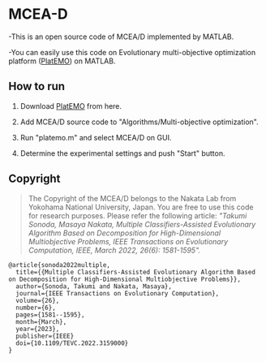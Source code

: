 # MCEA-D

-This is an open source code of MCEA/D implemented by MATLAB.

-You can easily use this code on Evolutionary multi-objective optimization platform ([PlatEMO](https://github.com/BIMK/PlatEMO/releases)) on MATLAB.

## How to run

  1. Download [PlatEMO](https://github.com/BIMK/PlatEMO/releases) from here.

  2. Add MCEA/D source code to "Algorithms/Multi-objective optimization".

  3. Run "platemo.m" and select MCEA/D on GUI.

  4. Determine the experimental settings and push "Start" button.

## Copyright
> The Copyright of the MCEA/D belongs to the Nakata Lab from Yokohama National University, Japan. You are free to use this code for research purposes. Please refer the following article: _"Takumi Sonoda, Masaya Nakata, Multiple Classifiers-Assisted Evolutionary Algorithm Based on Decomposition for High-Dimensional Multiobjective Problems, IEEE Transactions on Evolutionary Computation, IEEE, March 2022, 26(6): 1581-1595"._

```
@article{sonoda2022multiple,
  title={{Multiple Classifiers-Assisted Evolutionary Algorithm Based on Decomposition for High-Dimensional Multiobjective Problems}},
  author={Sonoda, Takumi and Nakata, Masaya},
  journal={IEEE Transactions on Evolutionary Computation},
  volume={26},
  number={6},
  pages={1581--1595},
  month={March},
  year={2023},
  publisher={IEEE}
  doi={10.1109/TEVC.2022.3159000}
}
```